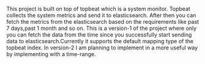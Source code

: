 This project is built on top of topbeat which is a system monitor.
Topbeat collects the system metrics and send it to elasticsearch.
After then you can fetch the metrics from the elasticsearch based on the
requirements like past 7 days,past 1 month and so on.
This is a version-1 of the project where only you can fetch the data from the time since you successfully start sending data to 
elasticsearch.Currently it supports the default mapping type of the topbeat index.
In version-2 I am planning to implement in a more useful way by implementing with a time-range.

